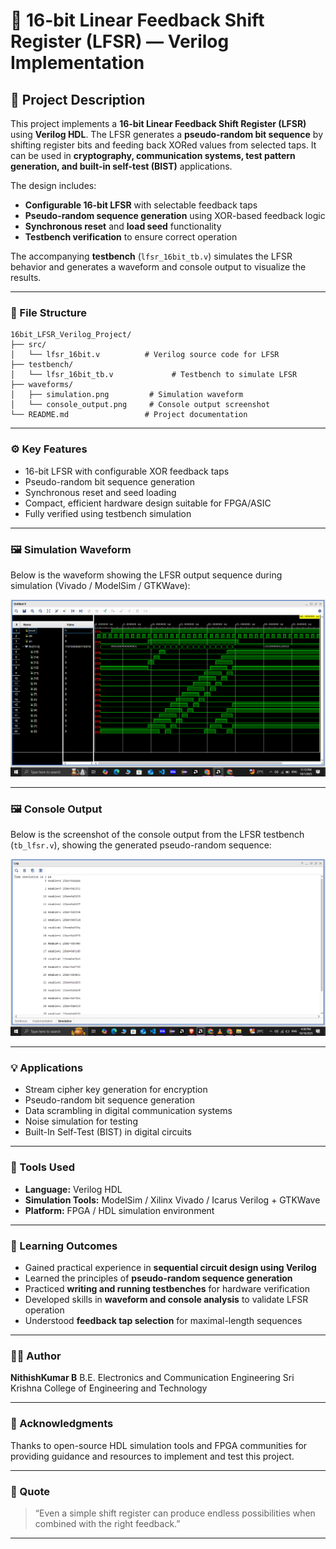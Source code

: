 # 🔐 16-bit Linear Feedback Shift Register (LFSR) — Verilog Implementation

## 🧮 Project Description

This project implements a **16-bit Linear Feedback Shift Register (LFSR)** using **Verilog HDL**.
The LFSR generates a **pseudo-random bit sequence** by shifting register bits and feeding back XORed values from selected taps.
It can be used in **cryptography, communication systems, test pattern generation, and built-in self-test (BIST)** applications.

The design includes:

* **Configurable 16-bit LFSR** with selectable feedback taps
* **Pseudo-random sequence generation** using XOR-based feedback logic
* **Synchronous reset** and **load seed** functionality
* **Testbench verification** to ensure correct operation

The accompanying **testbench** (`lfsr_16bit_tb.v`) simulates the LFSR behavior and generates a waveform and console output to visualize the results.

---

### 📁 File Structure

```
16bit_LFSR_Verilog_Project/
├── src/
│   └── lfsr_16bit.v          # Verilog source code for LFSR
├── testbench/
│   └── lfsr_16bit_tb.v             # Testbench to simulate LFSR
├── waveforms/
│   ├── simulation.png         # Simulation waveform
│   └── console_output.png     # Console output screenshot
└── README.md                 # Project documentation
```

---

### ⚙️ Key Features

* 16-bit LFSR with configurable XOR feedback taps
* Pseudo-random bit sequence generation
* Synchronous reset and seed loading
* Compact, efficient hardware design suitable for FPGA/ASIC
* Fully verified using testbench simulation

---

### 🖼️ Simulation Waveform

Below is the waveform showing the LFSR output sequence during simulation (Vivado / ModelSim / GTKWave):

![LFSR Waveform](waveforms/simulation.png)

---

### 🖼️ Console Output

Below is the screenshot of the console output from the LFSR testbench (`tb_lfsr.v`), showing the generated pseudo-random sequence:

![LFSR Console Output](waveforms/console_output.png)

---

### 💡 Applications

* Stream cipher key generation for encryption
* Pseudo-random bit sequence generation
* Data scrambling in digital communication systems
* Noise simulation for testing
* Built-In Self-Test (BIST) in digital circuits

---

### 🧰 Tools Used

* **Language:** Verilog HDL
* **Simulation Tools:** ModelSim / Xilinx Vivado / Icarus Verilog + GTKWave
* **Platform:** FPGA / HDL simulation environment

---

### 🧠 Learning Outcomes

* Gained practical experience in **sequential circuit design using Verilog**
* Learned the principles of **pseudo-random sequence generation**
* Practiced **writing and running testbenches** for hardware verification
* Developed skills in **waveform and console analysis** to validate LFSR operation
* Understood **feedback tap selection** for maximal-length sequences

---

### 👨‍💻 Author

**NithishKumar B**
B.E. Electronics and Communication Engineering
Sri Krishna College of Engineering and Technology

---

### 🌟 Acknowledgments

Thanks to open-source HDL simulation tools and FPGA communities for providing guidance and resources to implement and test this project.

---

### 💬 Quote

> “Even a simple shift register can produce endless possibilities when combined with the right feedback.”

---
